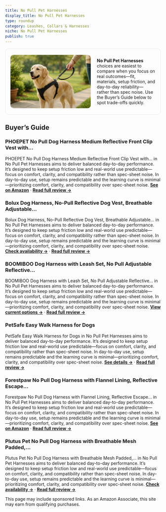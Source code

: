 ```yaml
---
title: No Pull Pet Harnesses
display_title: No Pull Pet Harnesses
type: roundup
category: Leashes, Collars & Harnesses
niche: No Pull Pet Harnesses
publish: true
---
```


<section class="hero-split" style="width:100%;box-sizing:border-box;border:1px solid #e5e7eb;border-radius:12px;padding:16px;display:grid;grid-template-columns:minmax(260px,40%) 1fr;gap:20px;align-items:center;"><figure style="margin:0;"><img src="/hero/roundups/leashes-collars-harnesses/no-pull-pet-harnesses.webp" alt="" style="width:100%;height:auto;display:block;border-radius:10px;"/></figure><div class="hero-copy" style="min-width:0;"><p><strong>No Pull Pet Harnesses</strong> choices are easiest to compare when you focus on real outcomes&mdash;fit, materials, setup friction, and day-to-day reliability&mdash;rather than spec noise. Use the Buyer’s Guide below to spot trade-offs quickly.</p></div></section>

<h2>Buyer’s Guide</h2>
<h3>PHOEPET No Pull Dog Harness Medium Reflective Front Clip Vest with…</h3>
<p>PHOEPET No Pull Dog Harness Medium Reflective Front Clip Vest with… in No Pull Pet Harnesses aims to deliver balanced day-to-day performance. It’s designed to keep setup friction low and real-world use predictable&mdash;focus on comfort, clarity, and compatibility rather than spec-sheet noise. In day-to-day use, setup remains predictable and the learning curve is minimal&mdash;prioritizing comfort, clarity, and compatibility over spec-sheet noise. <a href="https://amzn.to/48gtXWy" target="_blank" rel="nofollow sponsored noopener noopener" target="_blank"><strong>See on Amazon</strong></a> · <a href="/reviews/phoepet-no-pull-dog-harness-medium-reflective-front-clip-vest-with-hand-66e7af8d/"><strong>Read full review &rarr;</strong></a></p>
<h3>Bolux Dog Harness, No-Pull Reflective Dog Vest, Breathable Adjustable…</h3>
<p>Bolux Dog Harness, No-Pull Reflective Dog Vest, Breathable Adjustable… in No Pull Pet Harnesses aims to deliver balanced day-to-day performance. It’s designed to keep setup friction low and real-world use predictable&mdash;focus on comfort, clarity, and compatibility rather than spec-sheet noise. In day-to-day use, setup remains predictable and the learning curve is minimal&mdash;prioritizing comfort, clarity, and compatibility over spec-sheet noise. <a href="https://amzn.to/46Ch47Z" target="_blank" rel="nofollow sponsored noopener noopener" target="_blank"><strong>Check availability &rarr;</strong></a> · <a href="/reviews/bolux-dog-harness-no-pull-reflective-dog-vest-breathable-adjustable-pet-d70aa4e1/"><strong>Read full review &rarr;</strong></a></p>
<h3>BOOMIBOO Dog Harness with Leash Set, No Pull Adjustable Reflective…</h3>
<p>BOOMIBOO Dog Harness with Leash Set, No Pull Adjustable Reflective… in No Pull Pet Harnesses aims to deliver balanced day-to-day performance. It’s designed to keep setup friction low and real-world use predictable&mdash;focus on comfort, clarity, and compatibility rather than spec-sheet noise. In day-to-day use, setup remains predictable and the learning curve is minimal&mdash;prioritizing comfort, clarity, and compatibility over spec-sheet noise. <a href="https://amzn.to/4gV9hph" target="_blank" rel="nofollow sponsored noopener noopener" target="_blank"><strong>View current options &rarr;</strong></a> · <a href="/reviews/boomiboo-dog-harness-with-leash-set-no-pull-adjustable-reflective-step-85ce33c2/"><strong>Read full review &rarr;</strong></a></p>
<h3>PetSafe Easy Walk Harness for Dogs</h3>
<p>PetSafe Easy Walk Harness for Dogs in No Pull Pet Harnesses aims to deliver balanced day-to-day performance. It’s designed to keep setup friction low and real-world use predictable&mdash;focus on comfort, clarity, and compatibility rather than spec-sheet noise. In day-to-day use, setup remains predictable and the learning curve is minimal&mdash;prioritizing comfort, clarity, and compatibility over spec-sheet noise. <a href="https://amzn.to/48g5z7o" target="_blank" rel="nofollow sponsored noopener noopener" target="_blank"><strong>See details &rarr;</strong></a> · <a href="/reviews/petsafe-easy-walk-harness-for-dogs-pull-free-walks-patented-martingale-81155671/"><strong>Read full review &rarr;</strong></a></p>
<h3>Forestpaw No Pull Dog Harness with Flannel Lining, Reflective Escape…</h3>
<p>Forestpaw No Pull Dog Harness with Flannel Lining, Reflective Escape… in No Pull Pet Harnesses aims to deliver balanced day-to-day performance. It’s designed to keep setup friction low and real-world use predictable&mdash;focus on comfort, clarity, and compatibility rather than spec-sheet noise. In day-to-day use, setup remains predictable and the learning curve is minimal&mdash;prioritizing comfort, clarity, and compatibility over spec-sheet noise. <a href="https://amzn.to/4mUgPtN" target="_blank" rel="nofollow sponsored noopener noopener" target="_blank"><strong>See on Amazon</strong></a> · <a href="/reviews/forestpaw-no-pull-dog-harness-with-flannel-lining-reflective-escape-pro-096aa843/"><strong>Read full review &rarr;</strong></a></p>
<h3>Plutus Pet No Pull Dog Harness with Breathable Mesh Padded,…</h3>
<p>Plutus Pet No Pull Dog Harness with Breathable Mesh Padded,… in No Pull Pet Harnesses aims to deliver balanced day-to-day performance. It’s designed to keep setup friction low and real-world use predictable&mdash;focus on comfort, clarity, and compatibility rather than spec-sheet noise. In day-to-day use, setup remains predictable and the learning curve is minimal&mdash;prioritizing comfort, clarity, and compatibility over spec-sheet noise. <a href="https://amzn.to/3VPCF6w" target="_blank" rel="nofollow sponsored noopener noopener" target="_blank"><strong>Check availability &rarr;</strong></a> · <a href="/reviews/plutus-pet-no-pull-dog-harness-with-breathable-mesh-padded-adjustable-r-0c021cfe/"><strong>Read full review &rarr;</strong></a></p>
<aside class="disclosure">This page may include sponsored links. As an Amazon Associate, this site may earn from qualifying purchases.</aside>

